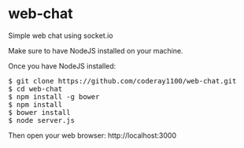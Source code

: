 web-chat
========

Simple web chat using socket.io

Make sure to have NodeJS installed on your machine.

Once you have NodeJS installed:
<pre>
$ git clone https://github.com/coderay1100/web-chat.git
$ cd web-chat
$ npm install -g bower
$ npm install
$ bower install
$ node server.js
</pre>

Then open your web browser: http://localhost:3000

